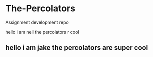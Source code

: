 # The-Percolators
Assignment development repo

hello i am nell the percolators r cool
## hello i am jake the percolators are super cool
